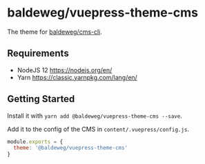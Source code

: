 # baldeweg/vuepress-theme-cms

The theme for [baldeweg/cms-cli](https://github.com/abaldeweg/cms-cli).

## Requirements

- NodeJS 12 <https://nodejs.org/en/>
- Yarn <https://classic.yarnpkg.com/lang/en/>

## Getting Started

Install it with `yarn add @baldeweg/vuepress-theme-cms --save`.

Add it to the config of the CMS in `content/.vuepress/config.js`.

```js
module.exports = {
  theme: '@baldeweg/vuepress-theme-cms'
}
```
